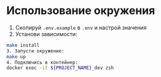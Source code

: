 # Использование окружения

1. Скопируй `.env.example` в `.env` и настрой значения
2. Установи зависимости:
```bash
make install
3. Запусти окружение:
make up
4. Подключись в контейнер:
docker exec -it ${PROJECT_NAME}_dev zsh



